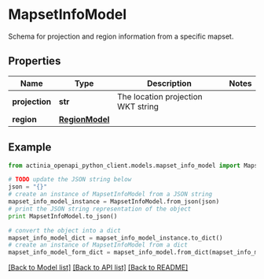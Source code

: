 # MapsetInfoModel

Schema for projection and region information from a specific mapset.

## Properties
Name | Type | Description | Notes
------------ | ------------- | ------------- | -------------
**projection** | **str** | The location projection WKT string | 
**region** | [**RegionModel**](RegionModel.md) |  | 

## Example

```python
from actinia_openapi_python_client.models.mapset_info_model import MapsetInfoModel

# TODO update the JSON string below
json = "{}"
# create an instance of MapsetInfoModel from a JSON string
mapset_info_model_instance = MapsetInfoModel.from_json(json)
# print the JSON string representation of the object
print MapsetInfoModel.to_json()

# convert the object into a dict
mapset_info_model_dict = mapset_info_model_instance.to_dict()
# create an instance of MapsetInfoModel from a dict
mapset_info_model_form_dict = mapset_info_model.from_dict(mapset_info_model_dict)
```
[[Back to Model list]](../README.md#documentation-for-models) [[Back to API list]](../README.md#documentation-for-api-endpoints) [[Back to README]](../README.md)


